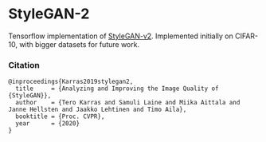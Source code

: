 # StyleGAN-2

Tensorflow implementation of [StyleGAN-v2](https://arxiv.org/abs/1912.04958). Implemented initially on CIFAR-10, with bigger datasets for future work.

### Citation 
```
@inproceedings{Karras2019stylegan2,
  title     = {Analyzing and Improving the Image Quality of {StyleGAN}},
  author    = {Tero Karras and Samuli Laine and Miika Aittala and Janne Hellsten and Jaakko Lehtinen and Timo Aila},
  booktitle = {Proc. CVPR},
  year      = {2020}
}
```
